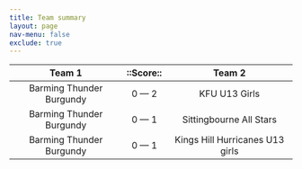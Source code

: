 ```yaml
---
title: Team summary
layout: page
nav-menu: false
exclude: true
---
```




|          Team 1          |  ::Score::  |             Team 2              |
|:------------------------:|:-----------:|:-------------------------------:|
| Barming Thunder Burgundy | 0 &mdash; 2 |          KFU U13 Girls          |
| Barming Thunder Burgundy | 0 &mdash; 1 |     Sittingbourne All Stars     |
| Barming Thunder Burgundy | 0 &mdash; 1 | Kings Hill Hurricanes U13 girls |

 <br /><br /><br />